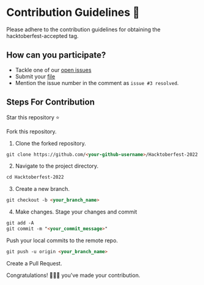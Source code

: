 # Contribution Guidelines 📜

Please adhere to the contribution guidelines for obtaining the hacktoberfest-accepted tag.

## How can you participate?

- Tackle one of our [open issues](https://github.com/EnigmaVSSUT/Waste-Management-Client/issues)
- Submit your [file](https://github.com/EnigmaVSSUT/Waste-Management-Client/issues/9)
- Mention the issue number in the comment as `issue #3 resolved`.

## Steps For Contribution

Star this repository ⭐

Fork this repository.

1. Clone the forked repository.

```markdown
git clone https://github.com/<your-github-username>/Hacktoberfest-2022
```

2. Navigate to the project directory.

```markdown
cd Hacktoberfest-2022
```

3. Create a new branch.

```markdown
git checkout -b <your_branch_name>
```

4. Make changes.
   Stage your changes and commit

```markdown
git add -A
git commit -m "<your_commit_message>"
```

Push your local commits to the remote repo.

```markdown
git push -u origin <your_branch_name>
```

Create a Pull Request.

Congratulations! 🎉🎉🎉 you've made your contribution.
